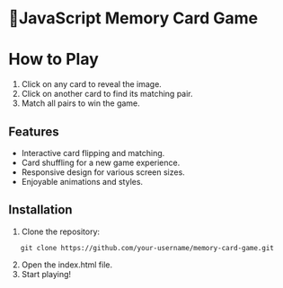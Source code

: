 ﻿# 🚀JavaScript Memory Card Game

# How to Play
1. Click on any card to reveal the image.
2. Click on another card to find its matching pair.
3. Match all pairs to win the game.

## Features
* Interactive card flipping and matching.
* Card shuffling for a new game experience.
* Responsive design for various screen sizes.
* Enjoyable animations and styles.

## Installation
1. Clone the repository:
```
   git clone https://github.com/your-username/memory-card-game.git
```
2. Open the index.html file.
3. Start playing!
